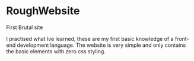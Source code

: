 # RoughWebsite
First Brutal site

I practised what Ive learned, these are my first basic knowledge of a front-end development language.
The website is very simple and only contains the basic elements with zero css styling.